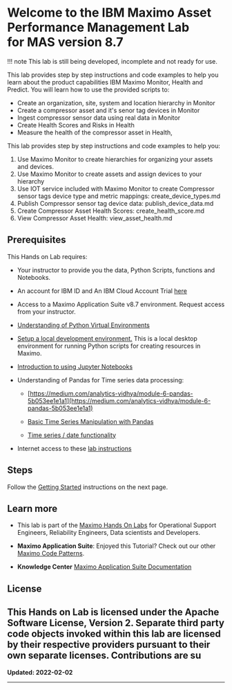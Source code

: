 # Welcome to the IBM Maximo Asset Performance Management Lab<br> for MAS version 8.7

!!! note
    This lab is still being developed, incomplete and not ready for use.

This lab provides step by step instructions and code examples to help you learn about the product capabilities 
IBM Maximo Monitor, Health and Predict.  You will learn how to use the provided scripts to:

-  Create an organization, site, system and location hierarchy in Monitor
-  Create a compressor asset and it's senor tag devices in Monitor
-  Ingest compressor sensor data using real data in Monitor
-  Create Health Scores and Risks in Health
-  Measure the health of the compressor asset in Health,
 
This lab provides step by step instructions and code examples to help you:
 
1.  Use Maximo Monitor to create hierarchies for organizing your assets and devices. 
2.  Use Maximo Monitor to create assets and assign devices to your hierarchy
3.  Use IOT service included with  Maximo Monitor to create Compressor sensor tags device type and metric mappings: create_device_types.md
4.  Publish Compressor sensor tag device data: publish_device_data.md
5.  Create Compressor Asset Health Scores: create_health_score.md
6.  View Compressor Asset Health: view_asset_health.md

## Prerequisites

This Hands on Lab requires:

* Your instructor to provide you the data, Python Scripts, functions and Notebooks.  

* An account for IBM ID and An IBM Cloud Account Trial  [here](http://ibm.biz/maximo-dev-ibmcloud)

* Access to a Maximo Application Suite v8.7 environment. Request access from your instructor. 

* [Understanding of Python  Virtual Environments](https://realpython.com/python-virtual-environments-a-primer/)

* [Setup a local development environment.](setup_local_environment.md)  This is a local desktop environment for running 
Python scripts for creating resources in Maximo.

* [Introduction to using Jupyter Notebooks](https://realpython.com/jupyter-notebook-introduction/#:~:text=The%20Jupyter%20Notebook%20is%20an,the%20people%20at%20Project%20Jupyter.)

* Understanding of Pandas for Time series data processing:

    - [https://medium.com/analytics-vidhya/module-6-pandas-5b053ee1e1a1](https://medium.com/analytics-vidhya/module-6-pandas-5b053ee1e1a1)

    - [Basic Time Series Manipulation with Pandas](https://towardsdatascience.com/basic-time-series-manipulation-with-pandas-4432afee64ea)

    - [Time series / date functionality](https://pandas.pydata.org/pandas-docs/dev/user_guide/timeseries.html)

* Internet access to these [lab instructions](https://mam-hol.eu-gb.mybluemix.net/apmlab_8.7/)

## Steps

Follow the [Getting Started](get_started.md) instructions on the next page.


## Learn more

* This lab is part of the [Maximo Hands On Labs](https://mam-hol.eu-gb.mybluemix.net/) for Operational Support Engineers,
Reliability Engineers, Data scientists and Developers. 

* **Maximo Application Suite**: Enjoyed this Tutorial? Check out our other [Maximo Code Patterns](https://developer.ibm.com/components/maximo/patterns/).

* **Knowledge Center**  [Maximo Application Suite Documentation](https://www.ibm.com/docs/en/mas82/8.2.0?topic=getting-started)

## License

This Hands on Lab is licensed under the Apache Software License, Version 2.  Separate third party code objects invoked 
within this lab are licensed by their respective providers pursuant to their own separate licenses. Contributions are 
su
---

**Updated: 2022-02-02**

---